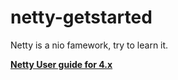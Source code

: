 # netty-getstarted

Netty is a nio famework, try to learn it. 

**[Netty User guide for 4.x](https://netty.io/wiki/user-guide.html)**
